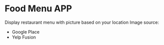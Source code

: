 # Food Menu APP
Display restaurant menu with picture based on your location
Image source:
  - Google Place
  - Yelp Fusion
